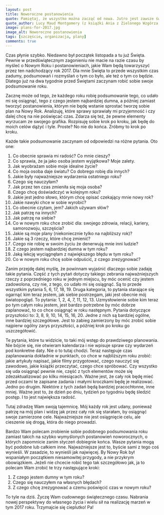 ```yaml
---
layout: post
title: Noworoczne postanowienia
quote: Pamiętaj, że wszystko można zacząć od nowa. Jutro jest zawsze świeże i wolne od błędów.
quote_author: Lucy Maud Montgomery (z książki Ania z Zielonego Wzgórza)
image: plans-for-2017.jpg
image_alt: Noworoczne postanowienia
tags: [szczęście, organizacja, plany]
comments: true
---
```


Czas płynie szybko. Niedawno był początek listopada a tu już Święta. Pewnie w przedświątecznym zagonieniu nie macie na razie czasu by myśleć o Nowym Roku i postanowieniach, jakie Wam będą towarzyszyć przez ten nadchodzący rok 2017. Dla mnie Święta to przede wszystkim czas zadumy, podsumowań i rozmyślań o tym co było, ale też o tym co będzie. Dlatego już na dwa tygodnie przed Świętami zaczynam robić sobie swoje podsumowanie roku.

Zacznę może od tego, że każdego roku robię podsumowanie tego, co udało mi się osiągnąć, tego z czego jestem najbardziej dumna, a później zamiast tworzyć postanowienia, którym nie będę wstanie sprostać tworzę sobie plan na Nowy Rok. Analizuję, które sprawy sprawiały mi przyjemność i czy dalej chcę na nie poświęcać czas. Zdarza się też, że pewne elementy wyrzucam ze swojego grafika. Rozpisuję sobie krok po kroku, jak będę do moich celów dążyć i tyle. Proste? No nie do końca. Zróbmy to krok po kroku.

Każde takie podsumowanie zaczynam od odpowiedzi na różne pytania. Oto one:

<!--break-->

1. Co obecnie sprawia mi radość? Co mnie cieszy?
2. Co sprawia, że ja jako osoba jestem wyjątkowa? Moje zalety.
3. Jak wyobrażam sobie moje idealne życie?
4. Co moja osoba daje światu? Co dobrego robię dla innych?
5. Jakie były najważniejsze wydarzenia ostatniego roku?
6. Czego się nauczyłam?
7. Jak przez ten czas zmieniła się moja osoba?
8. Czego chcę doświadczyć w kolejnym roku?
9. Jakie jest jedno słowo, którym chcę opisać czekający mnie nowy rok?
10. Jakie nawyki chce w sobie wyrobić?
11. Co obecnie czytam, jem? Jakich używam słów?
12. Jak patrzę na innych?
13. Jak patrzę na siebie?
14. Co w nowym roku chce zrobić dla: swojego zdrowia, relacji, kariery, samorozwoju, szczęścia?
15. Jakie są moje plany (niekoniecznie tylko na najbliższy rok)?
16. Jakie są 3 rzeczy, które chcę zmienić?
17. Czego nie robię w swoim życiu że denerwują mnie inni ludzie?
18. Z czego jestem najbardziej dumna w tym roku?
19. Jaką lekcję wyciągnęłam z największego błędu w tym roku?
20. Co w nowym roku chcę sobie odpuścić, z czego zrezygnować?

Zanim przejdę dalej myślę, że powinnam wyjaśnić dlaczego sobie zadaję takie pytania. Część z tych pytań dotyczy takiego zebrania najważniejszych rzeczy z poprzedniego roku w jednym miejscu, by móc ocenić czy jestem zadowolona, czy nie, z tego, co udało mi się osiągnąć. Są to przede wszystkim pytania 5, 6, 17, 18, 19. Druga kategoria, to pytania starające się ogarnąć kim teraz jestem, jak siebie postrzegam, jaki jest obecnie mój światopogląd. To pytania: 1, 2, 4, 7, 11, 12, 13. Uzmysłowienie sobie kim teraz po tym całym roku jestem, jest bardzo potrzebne by móc dobrze zaplanować, to co chce osiągnąć w roku następnym. Pytania dotyczące przyszłości to: 3, 8, 9, 10, 14, 15, 16, 20. Jedne z nich są bardziej ogólne, inne bardziej szczegółowe. Jest to zabieg zamierzony by móc zrobić sobie najpierw ogólny zarys przyszłości, a później krok po kroku go uszczegółowić.

Te pytania, które tu widzicie, to taki mój wstęp do prawdziwego planowania. Nie bójcie się, nie otwieram kalendarza i nie wpisuje spraw czy wydarzeń pod konkretne daty. Nie o to tutaj chodzi. Teraz następuje czas zaplanowania dokładnie w punktach, co chce w najbliższym roku zrobić: jakie artykuły napisać, jakie filmy przygotować, czego nauczyć się zawodowo, jakie książki przeczytać, czego chce spróbować. Czy wszystko się uda osiągnąć pewnie nie, część z tych elementów może się zdezaktualizować po kilku miesiącach. Ważne jest, że cały rok będę mieć przed oczami te zapisane zadania i małymi kroczkami będę je realizować. Jedno po drugim. Niektóre z tych zadań będą bardziej pracochłonne, inne mniej. Ważne jest to, że dzień po dniu, tydzień po tygodniu będę śledzić postęp. I to jest największa radość.

Tutaj zdradzę Wam swoją tajemnicę. Mój każdy rok jest udany, ponieważ patrzę na mój plan i widzę jak przez cały rok się starałam, by osiągnąć swoje zamierzone cele. Najważniejsze nie jest osiągnięcie celu, ale cieszenie się drogą, która do niego prowadzi.

Bardzo Wam polecam zrobienie sobie podobnego podsumowania roku zamiast takich na szybko wymyślonych postanowień noworocznych, o których zapomnicie zanim styczeń dobiegnie końca. Wasze pytania mogą być podobne lub całkiem inne. Najważniejsze jest to, byście sami z tego coś wynieśli. W zasadzie, to wynieśli jak najwięcej. By Nowy Rok był wspaniałym początkiem niesamowitej przygody, a nie przykrym obowiązkiem. Jeżeli nie chcecie robić tego tak szczegółowo jak, ja to polecam Wam zrobić te trzy następujące kroki:

1. Z czego jestem dumny w tym roku?
2. Czego się nauczyłem na własnych błędach?
3. Z czego chcę zrezygnować a czemu poświęcić czas w nowym roku?

To tyle na dziś. Życzę Wam cudownego świątecznego czasu. Nabrania nowej perspektywy do własnego życia i wielu sił na realizację marzeń w tym 2017 roku. Trzymajcie się cieplutko! Pa!
